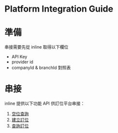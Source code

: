 # Platform Integration Guide

# 準備

串接需要先從 inline 取得以下欄位

- API Key
- provider id
- companyId & branchId 對照表
# 串接

inline 提供以下功能 API 供訂位平台串接：

1. [空位查詢](https://api.inlineapps.com/docs/#/bookings/getBookingCapacitiesV2)
2. [建立訂位](https://api.inlineapps.com/docs/#/reservations/createReservation)
3. [查詢訂位](https://api.inlineapps.com/docs/#/third_party/thirdPartyMemberQueryReservations)
